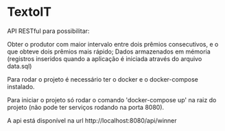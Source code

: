 # TextoIT
API RESTful para possibilitar:

Obter o produtor com maior intervalo entre dois prêmios consecutivos, e o que obteve dois prêmios mais rápido;
Dados armazenados em mémoria (registros inseridos quando a aplicação é iniciada através do arquivo data.sql)


Para rodar o projeto é necessário ter o docker e o docker-compose instalado.

Para iniciar o projeto só rodar o comando 'docker-compose up' na raiz do projeto (não pode ter serviços rodando na porta 8080).

A api está disponível na url http://localhost:8080/api/winner
